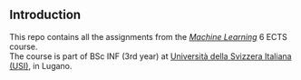 ## Introduction

This repo contains all the assignments from the [*Machine Learning*](https://search.usi.ch/en/courses/35265782/machine-learning) 6 ECTS course.\
The course is part of BSc INF (3rd year) at [Università della Svizzera Italiana (USI)](https://www.usi.ch/en), in Lugano.
